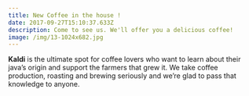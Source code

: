 ```yaml
---
title: New Coffee in the house !
date: 2017-09-27T15:10:37.633Z
description: Come to see us. We'll offer you a delicious coffee!
image: /img/13-1024x682.jpg
---
```

**Kaldi** is the ultimate spot for coffee lovers who want to learn about their java’s origin and support the farmers that grew it. We take coffee production, roasting and brewing seriously and we’re glad to pass that knowledge to anyone.

